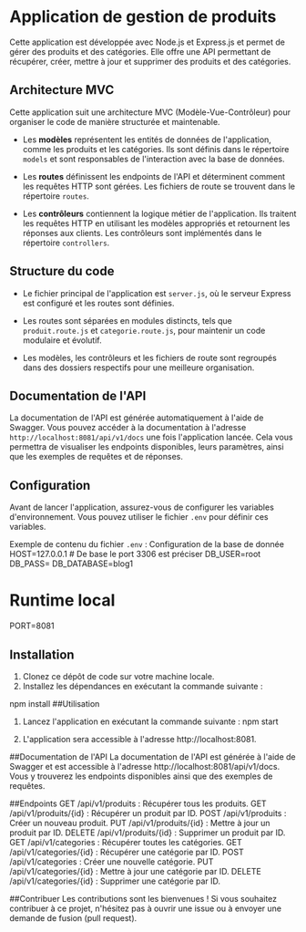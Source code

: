 # Application de gestion de produits

Cette application est développée avec Node.js et Express.js et permet de gérer des produits et des catégories. Elle offre une API permettant de récupérer, créer, mettre à jour et supprimer des produits et des catégories.

## Architecture MVC

Cette application suit une architecture MVC (Modèle-Vue-Contrôleur) pour organiser le code de manière structurée et maintenable.

- Les **modèles** représentent les entités de données de l'application, comme les produits et les catégories. Ils sont définis dans le répertoire `models` et sont responsables de l'interaction avec la base de données.

- Les **routes** définissent les endpoints de l'API et déterminent comment les requêtes HTTP sont gérées. Les fichiers de route se trouvent dans le répertoire `routes`.

- Les **contrôleurs** contiennent la logique métier de l'application. Ils traitent les requêtes HTTP en utilisant les modèles appropriés et retournent les réponses aux clients. Les contrôleurs sont implémentés dans le répertoire `controllers`.

## Structure du code

- Le fichier principal de l'application est `server.js`, où le serveur Express est configuré et les routes sont définies.

- Les routes sont séparées en modules distincts, tels que `produit.route.js` et `categorie.route.js`, pour maintenir un code modulaire et évolutif.

- Les modèles, les contrôleurs et les fichiers de route sont regroupés dans des dossiers respectifs pour une meilleure organisation.

## Documentation de l'API

La documentation de l'API est générée automatiquement à l'aide de Swagger. Vous pouvez accéder à la documentation à l'adresse `http://localhost:8081/api/v1/docs` une fois l'application lancée. Cela vous permettra de visualiser les endpoints disponibles, leurs paramètres, ainsi que les exemples de requêtes et de réponses.

## Configuration

Avant de lancer l'application, assurez-vous de configurer les variables d'environnement. Vous pouvez utiliser le fichier `.env` pour définir ces variables.

Exemple de contenu du fichier `.env` :
Configuration de la base de donnée
HOST=127.0.0.1 # De base le port 3306 est préciser
DB_USER=root
DB_PASS=
DB_DATABASE=blog1

# Runtime local
PORT=8081


## Installation

1. Clonez ce dépôt de code sur votre machine locale.
2. Installez les dépendances en exécutant la commande suivante :

npm install
##Utilisation
1. Lancez l'application en exécutant la commande suivante :
npm start

2. L'application sera accessible à l'adresse http://localhost:8081.

##Documentation de l'API
La documentation de l'API est générée à l'aide de Swagger et est accessible à l'adresse http://localhost:8081/api/v1/docs. Vous y trouverez les endpoints disponibles ainsi que des exemples de requêtes.

##Endpoints
GET /api/v1/produits : Récupérer tous les produits.
GET /api/v1/produits/{id} : Récupérer un produit par ID.
POST /api/v1/produits : Créer un nouveau produit.
PUT /api/v1/produits/{id} : Mettre à jour un produit par ID.
DELETE /api/v1/produits/{id} : Supprimer un produit par ID.
GET /api/v1/categories : Récupérer toutes les catégories.
GET /api/v1/categories/{id} : Récupérer une catégorie par ID.
POST /api/v1/categories : Créer une nouvelle catégorie.
PUT /api/v1/categories/{id} : Mettre à jour une catégorie par ID.
DELETE /api/v1/categories/{id} : Supprimer une catégorie par ID.

##Contribuer
Les contributions sont les bienvenues ! Si vous souhaitez contribuer à ce projet, n'hésitez pas à ouvrir une issue ou à envoyer une demande de fusion (pull request).



